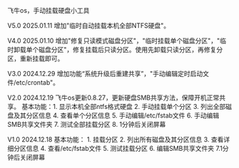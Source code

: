 飞牛os，手动挂载硬盘小工具

V5.0  2025.01.11 增加"临时自动挂载本机全部NTFS硬盘"。
 
V4.0  2025.01.10 增加"修复只读模式磁盘分区"，"临时挂载单个磁盘分区"，"临时卸载单个磁盘分区"，修复挂载后只读分区。使用先卸载只读分区，再修复分区，重新挂载即可。

V3.0  2024.12.29 增加功能“系统升级后重建共享”，"手动编辑定时启动文件/etc/crontab"。

V2.0  2024.12.19 飞牛os更新0.8.27，更新硬盘SMB共享方法，保障开机正常共享。
                  基本功能：1. 显示本机全部ntfs格式硬盘
                          2. 手动挂载单个分区
                          3. 列出全部磁盘及其分区信息
                          4. 查看单个分区信息
                          5. 手动编辑/etc/fstab文件
                          6. 手动编辑SMB共享文件夹
                          7. 测试全部挂载分区
                          8. 1分钟后关闭屏幕

V1.0  2024.12.18 基本功能：
              1. 挂载分区
              2. 列出所有磁盘及其分区信息
              3. 查看详细分区信息
              4. 查看/etc/fstab文件
              5. 测试挂载分区
              6. 编辑SMB共享文件夹
              7.1分钟后关闭屏幕

